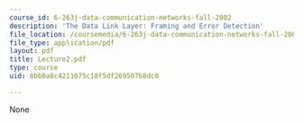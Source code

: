 ```yaml
---
course_id: 6-263j-data-communication-networks-fall-2002
description: 'The Data Link Layer: Framing and Error Detection'
file_location: /coursemedia/6-263j-data-communication-networks-fall-2002/8bb0a8c4211675c18f5df269507b8dc0_Lecture2.pdf
file_type: application/pdf
layout: pdf
title: Lecture2.pdf
type: course
uid: 8bb0a8c4211675c18f5df269507b8dc0

---
```

None